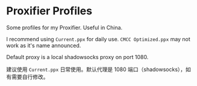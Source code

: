 # Proxifier Profiles

Some profiles for my Proxifier. Useful in China.

I recommend using `Current.ppx` for daily use. `CMCC Optimized.ppx` may not work as it's name announced.

Default proxy is a local shadowsocks proxy on port 1080.

建议使用 `Current.ppx` 日常使用。默认代理是 1080 端口（shadowsocks），如有需要自行修改。

